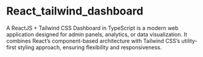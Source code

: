 # React_tailwind_dashboard
A ReactJS + Tailwind CSS Dashboard in TypeScript is a modern web application designed for admin panels, analytics, or data visualization. It combines React’s component-based architecture with Tailwind CSS’s utility-first styling approach, ensuring flexibility and responsiveness.
